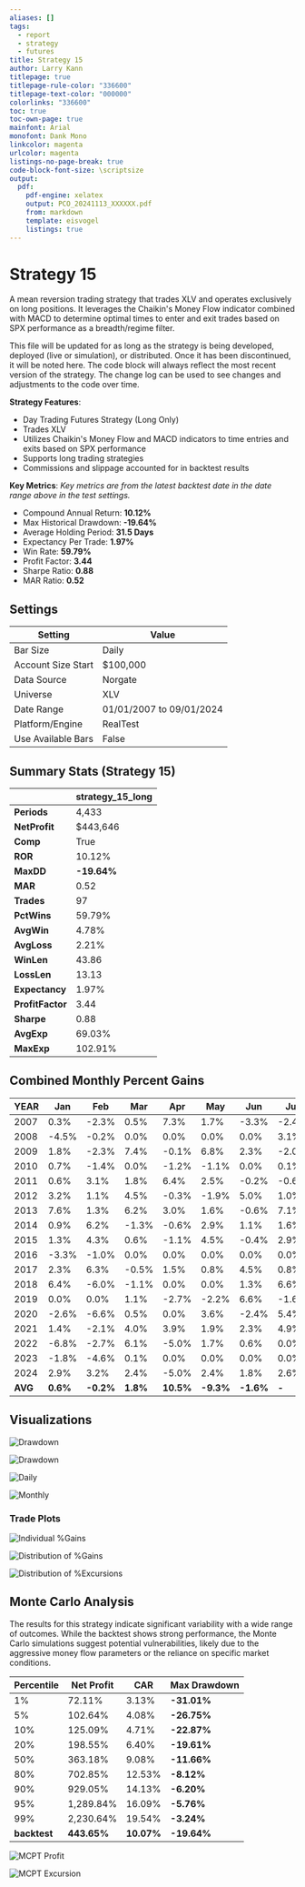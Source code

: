 ```yaml
---
aliases: []
tags: 
  - report
  - strategy
  - futures
title: Strategy 15
author: Larry Kann
titlepage: true
titlepage-rule-color: "336600"
titlepage-text-color: "000000"
colorlinks: "336600"
toc: true
toc-own-page: true
mainfont: Arial
monofont: Dank Mono
linkcolor: magenta
urlcolor: magenta
listings-no-page-break: true
code-block-font-size: \scriptsize
output:
  pdf:
    pdf-engine: xelatex
    output: PCO_20241113_XXXXXX.pdf
    from: markdown
    template: eisvogel
    listings: true
---
```

# Strategy 15

A mean reversion trading strategy that trades XLV and operates exclusively on long positions. It leverages the Chaikin's Money Flow indicator combined with MACD to determine optimal times to enter and exit trades based on SPX performance as a breadth/regime filter.

This file will be updated for as long as the strategy is being developed, deployed (live or simulation), or distributed. Once it has been discontinued, it will be noted here. The code block will always reflect the most recent version of the strategy. The change log can be used to see changes and adjustments to the code over time.

**Strategy Features**:

- Day Trading Futures Strategy (Long Only)
- Trades XLV
- Utilizes Chaikin's Money Flow and MACD indicators to time entries and exits based on SPX performance
- Supports long trading strategies
- Commissions and slippage accounted for in backtest results

**Key Metrics**: _Key metrics are from the latest backtest date in the date range above in the test settings._

- Compound Annual Return: **10.12%**
- Max Historical Drawdown: **-19.64%**
- Average Holding Period: **31.5 Days**
- Expectancy Per Trade: **1.97%**
- Win Rate: **59.79%**
- Profit Factor: **3.44**
- Sharpe Ratio: **0.88**
- MAR Ratio: **0.52**

## Settings

| Setting            | Value                    |
| ------------------ | ------------------------ |
| Bar Size           | Daily                    |
| Account Size Start | $100,000                 |
| Data Source        | Norgate                  |
| Universe           | XLV                      |
| Date Range         | 01/01/2007 to 09/01/2024 |
| Platform/Engine    | RealTest                 |
| Use Available Bars | False                    |

## Summary Stats (Strategy 15)

|              | strategy_15_long |
| ------------ | ---------------- |
| **Periods**      | 4,433            |
| **NetProfit**    | $443,646         |
| **Comp**         | True             |
| **ROR**          | 10.12%           |
| **MaxDD**        | **-19.64%**      |
| **MAR**          | 0.52             |
| **Trades**       | 97               |
| **PctWins**      | 59.79%           |
| **AvgWin**       | 4.78%            |
| **AvgLoss**      | 2.21%            |
| **WinLen**       | 43.86            |
| **LossLen**      | 13.13            |
| **Expectancy**   | 1.97%            |
| **ProfitFactor** | 3.44             |
| **Sharpe**       | 0.88             |
| **AvgExp**       | 69.03%           |
| **MaxExp**       | 102.91%          |

## Combined Monthly Percent Gains

| YEAR | Jan   | Feb    | Mar    | Apr   | May   | Jun  | Jul  | Aug    | Sep    | Oct    | Nov    | Dec    | **TOTAL** | MaxDD   |
| ---- | ----- | ------ | ------ | ----- | ----- | ---- | ---- | ------ | ------ | ------ | ------ | ------ | -------- | ------- |
| 2007 | 0.3%  | -2.3%  | 0.5%   | 7.3%  | 1.7%  | -3.3% | -2.4% | 1.0%   | 0.0%   | -0.3% | -0.7% | 0.0%  | **1.3%**  | -8.5%   |
| 2008 | -4.5% | -0.2%  | 0.0%   | 0.0%  | 0.0%  | 0.0% | 3.1% | 0.0%   | -6.1%  | -2.3% | 0.0%  | 0.0%  | **-10.0%** | -12.3%  |
| 2009 | 1.8%  | -2.3%  | 7.4%   | -0.1% | 6.8%  | 2.3% | -2.0% | 2.1%   | 0.6%   | -2.1% | 9.3%  | 1.8%  | **27.9%**  | -10.9%  |
| 2010 | 0.7%  | -1.4%  | 0.0%   | -1.2% | -1.1% | 0.0% | 0.1% | -1.7%  | 9.1%   | 2.2%  | -2.9% | 4.6%  | **8.2%**   | -11.1%  |
| 2011 | 0.6%  | 3.1%   | 1.8%   | 6.4%  | 2.5%  | -0.2% | -0.6% | -6.9%  | 0.0%   | 2.0%  | 0.0%  | 3.0%  | **11.6%**  | -8.5%   |
| 2012 | 3.2%  | 1.1%   | 4.5%   | -0.3% | -1.9% | 5.0% | 1.0% | 1.2%   | 3.8%   | -0.2% | -3.3% | -0.1% | **14.5%**  | -7.4%   |
| 2013 | 7.6%  | 1.3%   | 6.2%   | 3.0%  | 1.6%  | -0.6% | 7.1% | -3.5%  | 3.2%   | 4.2%  | 4.6%  | 0.7%  | **40.9%**  | -5.2%   |
| 2014 | 0.9%  | 6.2%   | -1.3%  | -0.6% | 2.9%  | 1.1% | 1.6% | 0.3%   | 0.2%   | -0.2% | 2.0%  | 1.4%  | **10.5%**  | -9.3%   |
| 2015 | 1.3%  | 4.3%   | 0.6%   | -1.1% | 4.5%  | -0.4% | 2.9% | -4.9%  | -1.0%  | 0.0%  | 0.0%  | 1.6%  | **-9.3%**  | -11.1%  |
| 2016 | -3.3% | -1.0%  | 0.0%   | 0.0%  | 0.0%  | 0.0% | 0.0% | 0.0%   | 1.8%   | -6.5% | 2.0%  | 0.7%  | **-6.4%**  | -10.7%  |
| 2017 | 2.3%  | 6.3%   | -0.5%  | 1.5%  | 0.8%  | 4.5% | 0.8% | 1.7%   | 0.9%   | -0.7% | 2.8%  | -0.5% | **21.4%**  | -3.7%   |
| 2018 | 6.4%  | -6.0%  | -1.1%  | 0.0%  | 0.0%  | 1.3% | 6.6% | 4.3%   | 3.0%   | -2.7% | 0.0%  | -5.8% | **5.0%**   | -11.5%  |
| 2019 | 0.0%  | 0.0%   | 1.1%   | -2.7% | -2.2% | 6.6% | -1.6% | -0.6%  | -0.1%  | 5.1%  | 5.0%  | 3.5%  | **14.3%**  | -6.8%   |
| 2020 | -2.6% | -6.6%  | 0.5%   | 0.0%  | 3.6%  | -2.4% | 5.4% | 2.6%   | -5.8%  | -0.8% | 7.9%  | 3.8%  | **4.6%**   | -13.3%  |
| 2021 | 1.4%  | -2.1%  | 4.0%   | 3.9%  | 1.9%  | 2.3% | 4.9% | 2.3%   | -5.4%  | 5.1%  | -3.1% | 9.0%  | **25.9%**  | -8.0%   |
| 2022 | -6.8% | -2.7%  | 6.1%   | -5.0% | 1.7%  | 0.6% | 0.0% | -1.4%  | 1.6%   | 2.2%  | 7.2%  | -1.9% | **0.7%**   | -10.1%  |
| 2023 | -1.8% | -4.6%  | 0.1%   | 0.0%  | 0.0%  | 0.0% | 0.0% | -0.0%  | -1.8%  | -3.1% | 4.2%  | 4.3%  | **-3.0%**  | -11.3%  |
| 2024 | 2.9%  | 3.2%   | 2.4%   | -5.0% | 2.4%  | 1.8% | 2.6% | 5.0%   | n/a    | n/a   | n/a   | n/a   | **16.1%**  | -6.3%   |
| **AVG** | **0.6%** | **-0.2%** | **1.8%** | **10.5%** | **-9.3%** | **-1.6%** | **-** | **-**   | **-**   | **-**   | **-**   | **-**   | **-9.3%** | **-**    |

## Visualizations

![Drawdown](Reports/docs/15_XLV/images/graph2.png)

![Drawdown](Reports/docs/15_XLV/images/graph3.png)
<div style="page-break-after: always;"></div>

![Daily](Reports/docs/15_XLV/images/graph5.png)

![Monthly](Reports/docs/15_XLV/images/graph7.png)
<div style="page-break-after: always;"></div>

### Trade Plots

![Individual %Gains](Reports/docs/15_XLV/images/plot0.png)

![Distribution of %Gains](Reports/docs/15_XLV/images/plot1.png)
<div style="page-break-after: always;"></div>

![Distribution of %Excursions](Reports/docs/15_XLV/images/plot2.png)

## Monte Carlo Analysis

The results for this strategy indicate significant variability with a wide range of outcomes. While the backtest shows strong performance, the Monte Carlo simulations suggest potential vulnerabilities, likely due to the aggressive money flow parameters or the reliance on specific market conditions.

| Percentile | Net Profit | CAR     | Max Drawdown    |
| ---------- | ---------- | ------- | ---------------- |
| 1%         | 72.11%     | 3.13%   | **-31.01%**      |
| 5%         | 102.64%    | 4.08%   | **-26.75%**      |
| 10%        | 125.09%    | 4.71%   | **-22.87%**      |
| 20%        | 198.55%    | 6.40%   | **-19.61%**      |
| 50%        | 363.18%    | 9.08%   | **-11.66%**      |
| 80%        | 702.85%    | 12.53%  | **-8.12%**       |
| 90%        | 929.05%    | 14.13%  | **-6.20%**       |
| 95%        | 1,289.84%  | 16.09%  | **-5.76%**       |
| 99%        | 2,230.64%  | 19.54%  | **-3.24%**       |
| **backtest** | **443.65%** | **10.07%** | **-19.64%**       |

![MCPT Profit](Reports/docs/15_XLV/images/plot4.png)

![MCPT Excursion](Reports/docs/15_XLV/images/plot5.png)
